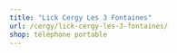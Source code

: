 ```yaml
---
title: "Lick Cergy Les 3 Fontaines"
url: /cergy/lick-cergy-les-3-fontaines/
shop: téléphone portable
---
```

